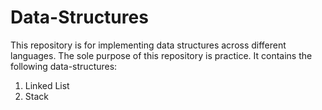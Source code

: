 # Data-Structures
This repository is for implementing data structures across different languages. The sole purpose of this repository is practice. It contains the following data-structures:
1. Linked List
2. Stack
